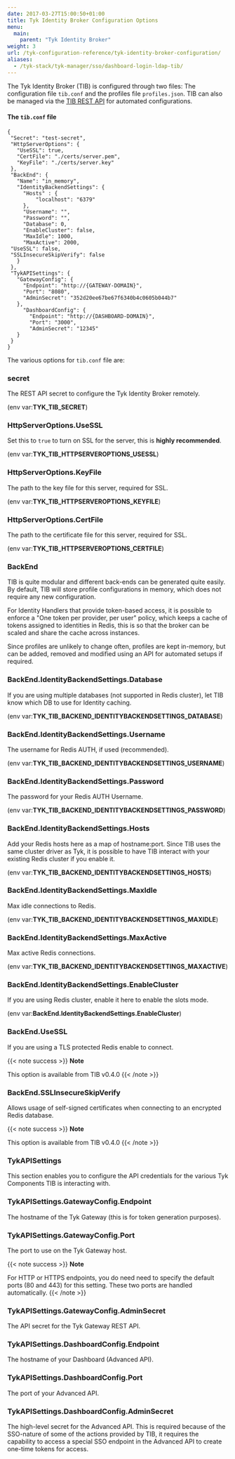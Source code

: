 ```yaml
---
date: 2017-03-27T15:00:50+01:00
title: Tyk Identity Broker Configuration Options
menu:
  main:
    parent: "Tyk Identity Broker"
weight: 3 
url: /tyk-configuration-reference/tyk-identity-broker-configuration/
aliases:
  - /tyk-stack/tyk-manager/sso/dashboard-login-ldap-tib/
---
```



The Tyk Identity Broker (TIB) is configured through two files: The configuration file `tib.conf` and the profiles file `profiles.json`. TIB can also be managed via the [TIB REST API](/docs/advanced-configuration/integrate/3rd-party-identity-providers/tib-rest-api/) for automated configurations.

#### The `tib.conf` file

```{.copyWrapper}
{
 "Secret": "test-secret",
 "HttpServerOptions": {
   "UseSSL": true,
   "CertFile": "./certs/server.pem",
   "KeyFile": "./certs/server.key"
 },
 "BackEnd": {
   "Name": "in_memory",
   "IdentityBackendSettings": {
     "Hosts" : {
         "localhost": "6379"
     },
     "Username": "",
     "Password": "",
     "Database": 0,
     "EnableCluster": false,
     "MaxIdle": 1000,
     "MaxActive": 2000,
 "UseSSL": false,
 "SSLInsecureSkipVerify": false
   }
 },
 "TykAPISettings": {
   "GatewayConfig": {
     "Endpoint": "http://{GATEWAY-DOMAIN}",
     "Port": "8080",
     "AdminSecret": "352d20ee67be67f6340b4c0605b044b7"
   },
     "DashboardConfig": {
       "Endpoint": "http://{DASHBOARD-DOMAIN}",
       "Port": "3000",
       "AdminSecret": "12345"
   }
 }
}
```

The various options for `tib.conf` file are:

### secret

The REST API secret to configure the Tyk Identity Broker remotely.

(env var:**TYK_TIB_SECRET**)

### HttpServerOptions.UseSSL

Set this to `true` to turn on SSL for the server, this is **highly recommended**.

(env var:**TYK_TIB_HTTPSERVEROPTIONS_USESSL**)

### HttpServerOptions.KeyFile

The path to the key file for this server, required for SSL.

(env var:**TYK_TIB_HTTPSERVEROPTIONS_KEYFILE**)

### HttpServerOptions.CertFile

The path to the certificate file for this server, required for SSL.

(env var:**TYK_TIB_HTTPSERVEROPTIONS_CERTFILE**)

### BackEnd

TIB is quite modular and different back-ends can be generated quite easily. By default, TIB will store profile configurations in memory, which does not require any new configuration.

For Identity Handlers that provide token-based access, it is possible to enforce a "One token per provider, per user" policy, which keeps a cache of tokens assigned to identities in Redis, this is so that the broker can be scaled and share the cache across instances.

Since profiles are unlikely to change often, profiles are kept in-memory, but can be added, removed and modified using an API for automated setups if required.

### BackEnd.IdentityBackendSettings.Database

If you are using multiple databases (not supported in Redis cluster), let TIB know which DB to use for Identity caching.

(env var:**TYK_TIB_BACKEND_IDENTITYBACKENDSETTINGS_DATABASE**)

### BackEnd.IdentityBackendSettings.Username

The username for Redis AUTH, if used (recommended).

(env var:**TYK_TIB_BACKEND_IDENTITYBACKENDSETTINGS_USERNAME**)

### BackEnd.IdentityBackendSettings.Password

The password for your Redis AUTH Username.

(env var:**TYK_TIB_BACKEND_IDENTITYBACKENDSETTINGS_PASSWORD**)

### BackEnd.IdentityBackendSettings.Hosts

Add your Redis hosts here as a map of hostname:port. Since TIB uses the same cluster driver as Tyk, it is possible to have TIB interact with your existing Redis cluster if you enable it.

(env var:**TYK_TIB_BACKEND_IDENTITYBACKENDSETTINGS_HOSTS**)

### BackEnd.IdentityBackendSettings.MaxIdle

Max idle connections to Redis.

(env var:**TYK_TIB_BACKEND_IDENTITYBACKENDSETTINGS_MAXIDLE**)

### BackEnd.IdentityBackendSettings.MaxActive

Max active Redis connections.

(env var:**TYK_TIB_BACKEND_IDENTITYBACKENDSETTINGS_MAXACTIVE**)

### BackEnd.IdentityBackendSettings.EnableCluster

If you are using Redis cluster, enable it here to enable the slots mode.

(env var:**BackEnd.IdentityBackendSettings.EnableCluster**)

### BackEnd.UseSSL

If you are using a TLS protected Redis enable to connect.

{{< note success >}}
**Note**  

This option is available from TIB v0.4.0
{{< /note >}}

### BackEnd.SSLInsecureSkipVerify

Allows usage of self-signed certificates when connecting to an encrypted Redis database.

{{< note success >}}
**Note**  

This option is available from TIB v0.4.0
{{< /note >}}


### TykAPISettings

This section enables you to configure the API credentials for the various Tyk Components TIB is interacting with.

### TykAPISettings.GatewayConfig.Endpoint

The hostname of the Tyk Gateway (this is for token generation purposes).

### TykAPISettings.GatewayConfig.Port

The port to use on the Tyk Gateway host.

{{< note success >}}
**Note**  

For HTTP or HTTPS endpoints, you do need need to specify the default ports (80 and 443) for this setting. These two ports are handled automatically.
{{< /note >}}


### TykAPISettings.GatewayConfig.AdminSecret

The API secret for the Tyk Gateway REST API.

### TykAPISettings.DashboardConfig.Endpoint

The hostname of your Dashboard (Advanced API).

### TykAPISettings.DashboardConfig.Port

The port of your Advanced API.

### TykAPISettings.DashboardConfig.AdminSecret

The high-level secret for the Advanced API. This is required because of the SSO-nature of some of the actions provided by TIB, it requires the capability to access a special SSO endpoint in the Advanced API to create one-time tokens for access.
